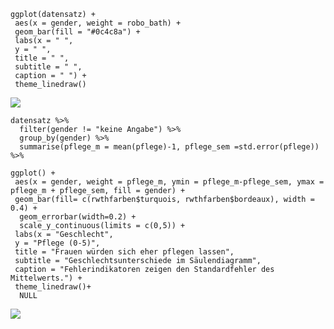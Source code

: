    ggplot(datensatz) +
     aes(x = gender, weight = robo_bath) +
     geom_bar(fill = "#0c4c8a") +
     labs(x = " ",
     y = " ",
     title = " ",
     subtitle = " ",
     caption = " ") +
     theme_linedraw()

![](Diagramm_SommermannKever_files/figure-markdown_strict/unnamed-chunk-1-1.png)

    datensatz %>% 
      filter(gender != "keine Angabe") %>% 
      group_by(gender) %>% 
      summarise(pflege_m = mean(pflege)-1, pflege_sem =std.error(pflege)) %>% 
      
    ggplot() +
     aes(x = gender, weight = pflege_m, ymin = pflege_m-pflege_sem, ymax = pflege_m + pflege_sem, fill = gender) +
     geom_bar(fill= c(rwthfarben$turquois, rwthfarben$bordeaux), width = 0.4) +
      geom_errorbar(width=0.2) +
      scale_y_continuous(limits = c(0,5)) +
     labs(x = "Geschlecht",
     y = "Pflege (0-5)",
     title = "Frauen würden sich eher pflegen lassen",
     subtitle = "Geschlechtsunterschiede im Säulendiagramm",
     caption = "Fehlerindikatoren zeigen den Standardfehler des Mittelwerts.") +
     theme_linedraw()+
      NULL

![](Diagramm_SommermannKever_files/figure-markdown_strict/unnamed-chunk-2-1.png)

